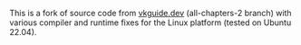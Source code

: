 This is a fork of source code from [vkguide.dev](https://vkguide.dev/) (all-chapters-2 branch) with various compiler and runtime fixes for the Linux platform (tested on Ubuntu 22.04).
